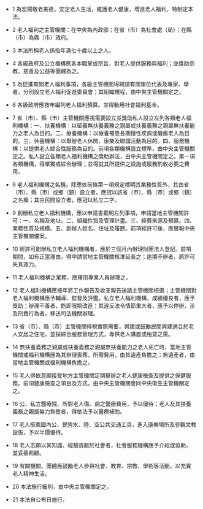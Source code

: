 * 1 為宏揚敬老美德，安定老人生活，維護老人健康，增進老人福利，特制定本法。

* 2 老人福利之主管機關：在中央為內政部；在省（市）為社會處（局）；在縣（市）為縣（市）政府。

* 3 本法所稱老人係指年滿七十歲以上之人。

* 4 各級政府及公立機構應各本職掌或宗旨，對老人提供服務與福利；並獎助宗教、慈善及公益等團體為之。

* 5 為促進有關老人福利事項，各級主管機關得聘請有關單位代表及專家、學者，分別設立老人福利促進委員會；其組織規程，由中央主管機關定之。

* 6 各級政府應按年編列老人福利預算。並得動用社會福利基金。

* 7 省（市）、縣（市）主管機關應視需要設立並獎助私人設立左列各類老人福利機構：一、扶養機構：以留養無扶養義務之親屬或扶養義務之親屬無扶養能力之老人為目的。二、療養機構：以療養罹患長期慢性疾病或癱瘓老人為目的。三、休養機構：以舉辦老人休閒、康樂及聯誼活動為目的。四、服務機構：以提供老人綜合性服務為目的。前項各類機構設立標準，由中央主管機關定之。私人設立各類老人福利機構之獎助辦法，由中央主管機關定之。第一項各類機構，得單獨或綜合辦理；並得就其所提供之設施或服務酌收必要之費用。

* 8 老人福利機構之名稱，除應依前條第一項規定標明其業務性質外，其由省（市）、縣（市）或鄉（鎮）設立者，應冠以該省（市）、縣（市）或鄉（鎮）之名稱；其由民間設立者，應冠以私立二字。

* 9 創辦私立老人福利機構，應以申請書載明左列事項，申請當地主管機關許可：一、名稱及地址。二、組織性質及管理計畫。三、經費來源及預算。四、業務性質及規模。五、創辦人姓名、住址及履歷。前項經許可後，應層報中央主管機關備案。

* 10 經許可創辦私立老人福利機構者，應於三個月內辦理財團法人登記。前項期間，如有正當理由，得申請當地主管機關核准延長之；逾期不辦者，原許可失其效力。

* 11 老人福利機構之業務，應擇用專業人員辦理之。

* 12 老人福利機構應按年將工作報告及收支報告送請主管機關核備；主管機關對老人福利機構應予輔導、監督及評鑑。私立老人福利機構，成績優良者，應予獎助；辦理不善者，飭即限期改進；其違反法令情節重大者，應予以停辦，涉及刑責行為者，移送司法機關辦理。

* 13 省（市）、縣（市）主管機關得視實際需要，興建或鼓勵民間興建適合於老人安居之住宅，並採綜合服務管理方式，專供老人購置或租賃之需。

* 14 無扶養義務之親屬或扶養義務之親屬無扶養能力之老人死亡時，當地主管機關或福利機構應為其辦理喪葬，所需費用，由其遺產負擔之；無遺產者，由當地主管機關或福利機構負擔之。

* 15 老人得依意願接受地方主管機關定期舉辦之老人健康檢查及提供之保健服務。前項健康檢查之項目及方式，由中央主管機關會同中央衛生主管機關定之。

* 16 公、私立醫療院、所對老人傷、病之醫療費用，予以優待；老人及其扶養義務之親屬無力負擔者，得依法予以醫療補助。

* 17 老人搭乘國內公、民營水、陸、空公共交通工具，進入康樂場所及參觀文教設施，予以半價優待。

* 18 老人志願以其知識、經驗貢獻於社會者，社會服務機構應予介紹或協助，並妥善照顧。

* 19 有關機關、團體應鼓勵老人參與社會、教育、宗教、學術等活動，以充實老人精神生活。

* 20 本法施行細則，由中央主管機關定之。

* 21 本法自公布日施行。

